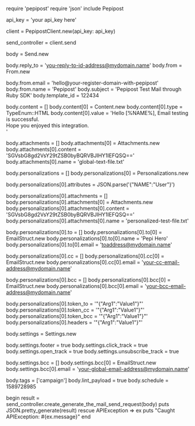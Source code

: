 require 'pepipost'
require 'json'
include Pepipost

api_key = 'your api_key here'

client = PepipostClient.new(api_key: api_key)

send_controller = client.send

body = Send.new

body.reply_to = 'you-reply-to-id-address@mydomain.name'
body.from = From.new

body.from.email = 'hello@your-register-domain-with-pepipost'
body.from.name = 'Pepipost'
body.subject = 'Pepipost Test Mail through Ruby SDK'
body.template_id = 122434

body.content = []
body.content[0] = Content.new
body.content[0].type = TypeEnum::HTML
body.content[0].value = '<html><body>Hello [%NAME%], Email testing is successful. <br> Hope you enjoyed this integration. <br></html>'


body.attachments = []
body.attachments[0] = Attachments.new
body.attachments[0].content = 'SGVsbG8gd2VsY29tZSB0byBQRVBJIHY1IEFQSQ=='
body.attachments[0].name = 'global-text-file.txt'


body.personalizations = []
body.personalizations[0] = Personalizations.new

body.personalizations[0].attributes = JSON.parse('{"NAME":"User"}')

body.personalizations[0].attachments = []
body.personalizations[0].attachments[0] = Attachments.new
body.personalizations[0].attachments[0].content = 'SGVsbG8gd2VsY29tZSB0byBQRVBJIHY1IEFQSQ=='
body.personalizations[0].attachments[0].name = 'personalized-test-file.txt'


body.personalizations[0].to = []
body.personalizations[0].to[0] = EmailStruct.new
body.personalizations[0].to[0].name = 'Pepi Hero'
body.personalizations[0].to[0].email = 'toaddress@mydomain.name'

body.personalizations[0].cc = []
body.personalizations[0].cc[0] = EmailStruct.new
body.personalizations[0].cc[0].email = 'your-cc-email-address@mydomain.name'

body.personalizations[0].bcc = []
body.personalizations[0].bcc[0] = EmailStruct.new
body.personalizations[0].bcc[0].email = 'your-bcc-email-address@mydomain.name'


body.personalizations[0].token_to = '"{\"Arg1\":\"Value1\"}"'
body.personalizations[0].token_cc = '"{\"Arg1\":\"Value1\"}"'
body.personalizations[0].token_bcc = '"{\"Arg1\":\"Value1\"}"'
body.personalizations[0].headers = '"{\"Arg1\":\"Value1\"}"'


body.settings = Settings.new

body.settings.footer = true
body.settings.click_track = true
body.settings.open_track = true
body.settings.unsubscribe_track = true

body.settings.bcc = []
body.settings.bcc[0] = EmailStruct.new
body.settings.bcc[0].email = 'your-global-email-address@mydomain.name'


body.tags = ['campaign']
body.lint_payload = true
body.schedule = 1589728985

begin
  result = send_controller.create_generate_the_mail_send_request(body)
  puts JSON.pretty_generate(result)
rescue APIException => ex
  puts "Caught APIException: #{ex.message}"
end
